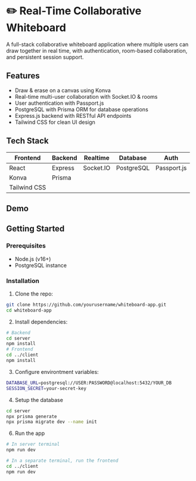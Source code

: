 # ✏️ Real-Time Collaborative Whiteboard

A full-stack collaborative whiteboard application where multiple users can draw together in real time, with authentication, room-based collaboration, and persistent session support.

## Features

- Draw & erase on a canvas using Konva
- Real-time multi-user collaboration with Socket.IO & rooms
- User authentication with Passport.js
- PostgreSQL with Prisma ORM for database operations
- Express.js backend with RESTful API endpoints
- Tailwind CSS for clean UI design

## Tech Stack

| Frontend | Backend | Realtime | Database | Auth |
|----------|---------|----------|----------|------|
| React    | Express | Socket.IO| PostgreSQL| Passport.js |
| Konva    | Prisma  |          |          |         |
| Tailwind CSS |     |          |          |         |

## Demo


## Getting Started

### Prerequisites

- Node.js (v16+)
- PostgreSQL instance

### Installation

1. Clone the repo:

```bash
git clone https://github.com/yourusername/whiteboard-app.git
cd whiteboard-app

```

2. Install dependencies:

```bash
# Backend
cd server
npm install
# Frontend
cd ../client
npm install
```

3. Configure environtment variables:

```bash
DATABASE_URL=postgresql://USER:PASSWORD@localhost:5432/YOUR_DB
SESSION_SECRET=your-secret-key

``` 
4. Setup the database 

```bash 
cd server
npx prisma generate
npx prisma migrate dev --name init

```

6. Run the app 

```bash
# In server terminal
npm run dev

# In a separate terminal, run the frontend
cd ../client
npm run dev

```
